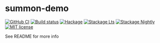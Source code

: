 # summon-demo

[![GitHub CI](https://github.com/ScottSedgwick/summon-demo/workflows/CI/badge.svg)](https://github.com/ScottSedgwick/summon-demo/actions)
[![Build status](https://img.shields.io/travis/ScottSedgwick/summon-demo.svg?logo=travis)](https://travis-ci.org/ScottSedgwick/summon-demo)
[![Hackage](https://img.shields.io/hackage/v/summon-demo.svg?logo=haskell)](https://hackage.haskell.org/package/summon-demo)
[![Stackage Lts](http://stackage.org/package/summon-demo/badge/lts)](http://stackage.org/lts/package/summon-demo)
[![Stackage Nightly](http://stackage.org/package/summon-demo/badge/nightly)](http://stackage.org/nightly/package/summon-demo)
[![MIT license](https://img.shields.io/badge/license-MIT-blue.svg)](LICENSE)

See README for more info
